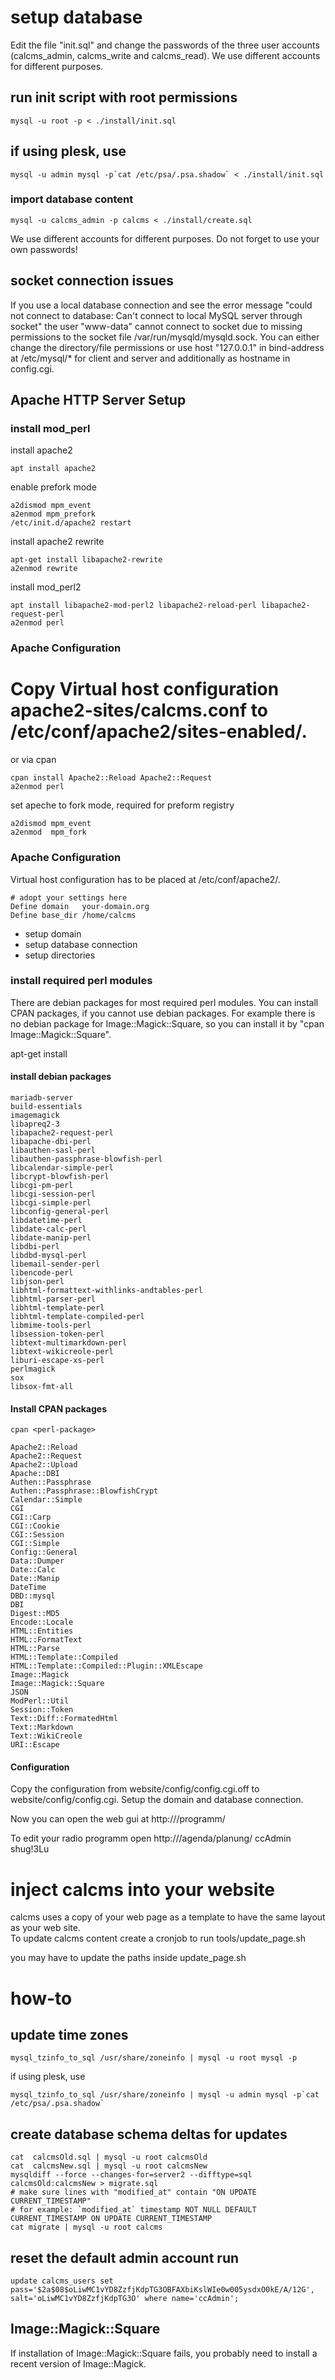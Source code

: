 
# setup database

Edit the file "init.sql" and change the passwords of the three user accounts (calcms_admin, calcms_write and calcms_read).
We use different accounts for different purposes.

## run init script with root permissions

    mysql -u root -p < ./install/init.sql

## if using plesk, use

    mysql -u admin mysql -p`cat /etc/psa/.psa.shadow` < ./install/init.sql

### import database content

    mysql -u calcms_admin -p calcms < ./install/create.sql 

We use different accounts for different purposes. 
Do not forget to use your own passwords! 

## socket connection issues

If you use a local database connection and see the error message
"could not connect to database: Can't connect to local MySQL server through socket"
the user "www-data" cannot connect to socket due to missing permissions to the socket
file /var/run/mysqld/mysqld.sock. You can either change the directory/file permissions
or use host "127.0.0.1" in bind-address at /etc/mysql/* for client and server and
additionally as hostname in config.cgi.

## Apache HTTP Server Setup 

### install mod_perl

install apache2
    
    apt install apache2

enable prefork mode

    a2dismod mpm_event
    a2enmod mpm_prefork
    /etc/init.d/apache2 restart

install apache2 rewrite

    apt-get install libapache2-rewrite
    a2enmod rewrite

install mod_perl2

    apt install libapache2-mod-perl2 libapache2-reload-perl libapache2-request-perl
    a2enmod perl

### Apache Configuration

Copy Virtual host configuration apache2-sites/calcms.conf to /etc/conf/apache2/sites-enabled/.
=======
or via cpan

    cpan install Apache2::Reload Apache2::Request
    a2enmod perl

set apeche to fork mode, required for preform registry

    a2dismod mpm_event
    a2enmod  mpm_fork

### Apache Configuration

Virtual host configuration has to be placed at /etc/conf/apache2/.
    
    # adopt your settings here
    Define domain   your-domain.org
    Define base_dir /home/calcms

* setup domain
* setup database connection
* setup directories

### install required perl modules

There are debian packages for most required perl modules.
You can install CPAN packages, if you cannot use debian packages.
For example there is no debian package for Image::Magick::Square, so you can install it by "cpan Image::Magick::Square".

apt-get install <deb-package>

#### install debian packages

    mariadb-server 
    build-essentials
    imagemagick
    libapreq2-3
    libapache2-request-perl
    libapache-dbi-perl
    libauthen-sasl-perl
    libauthen-passphrase-blowfish-perl
    libcalendar-simple-perl
    libcrypt-blowfish-perl
    libcgi-pm-perl
    libcgi-session-perl
    libcgi-simple-perl
    libconfig-general-perl
    libdatetime-perl
    libdate-calc-perl
    libdate-manip-perl
    libdbi-perl
    libdbd-mysql-perl
    libemail-sender-perl
    libencode-perl
    libjson-perl
    libhtml-formattext-withlinks-andtables-perl
    libhtml-parser-perl
    libhtml-template-perl
    libhtml-template-compiled-perl
    libmime-tools-perl
    libsession-token-perl
    libtext-multimarkdown-perl
    libtext-wikicreole-perl
    liburi-escape-xs-perl
    perlmagick
    sox
    libsox-fmt-all

#### Install CPAN packages

    cpan <perl-package>

    Apache2::Reload
    Apache2::Request
    Apache2::Upload
    Apache::DBI
    Authen::Passphrase
    Authen::Passphrase::BlowfishCrypt
    Calendar::Simple
    CGI
    CGI::Carp
    CGI::Cookie
    CGI::Session
    CGI::Simple
    Config::General
    Data::Dumper
    Date::Calc
    Date::Manip
    DateTime
    DBD::mysql
    DBI
    Digest::MD5
    Encode::Locale
    HTML::Entities
    HTML::FormatText
    HTML::Parse
    HTML::Template::Compiled
    HTML::Template::Compiled::Plugin::XMLEscape
    Image::Magick
    Image::Magick::Square
    JSON
    ModPerl::Util
    Session::Token
    Text::Diff::FormatedHtml
    Text::Markdown
    Text::WikiCreole
    URI::Escape

#### Configuration

Copy the configuration from website/config/config.cgi.off to website/config/config.cgi.
Setup the domain and database connection.

Now you can open the web gui at http://<localhost>/programm/

To edit your radio programm open http://<localhost>/agenda/planung/
ccAdmin
shug!3Lu

# inject calcms into your website

calcms uses a copy of your web page as a template to have the same layout as your web site.  
To update calcms content create a cronjob to run tools/update_page.sh

you may have to update the paths inside update_page.sh

# how-to
   
## update time zones

    mysql_tzinfo_to_sql /usr/share/zoneinfo | mysql -u root mysql -p

if using plesk, use

    mysql_tzinfo_to_sql /usr/share/zoneinfo | mysql -u admin mysql -p`cat /etc/psa/.psa.shadow`

## create database schema deltas for updates

    cat  calcmsOld.sql | mysql -u root calcmsOld
    cat  calcmsNew.sql | mysql -u root calcmsNew
    mysqldiff --force --changes-for=server2 --difftype=sql calcmsOld:calcmsNew > migrate.sql
    # make sure lines with "modified_at" contain "ON UPDATE CURRENT_TIMESTAMP"
    # for example: `modified_at` timestamp NOT NULL DEFAULT CURRENT_TIMESTAMP ON UPDATE CURRENT_TIMESTAMP
    cat migrate | mysql -u root calcms
    
## reset the default admin account run

    update calcms_users set pass='$2a$08$oLiwMC1vYD8ZzfjKdpTG3OBFAXbiKslWIe0w005ysdxO0kE/A/12G', salt='oLiwMC1vYD8ZzfjKdpTG3O' where name='ccAdmin';

## Image::Magick::Square

If installation of Image::Magick::Square fails, you probably need to install a recent version of Image::Magick.
